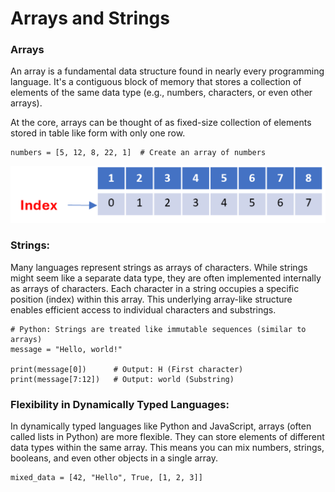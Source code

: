 # Arrays and Strings

### Arrays
An array is a fundamental data structure found in nearly every programming language. It's a contiguous block of memory that stores a collection of elements of the same data type (e.g., numbers, characters, or even other arrays).

At the core, arrays can be thought of as fixed-size collection of elements stored in table like form with only one row.  

```
numbers = [5, 12, 8, 22, 1]  # Create an array of numbers
```
![Simple array representation](/arrays_and_strings/sample_array_primary.png)

### Strings: 
Many languages represent strings as arrays of characters.
While strings might seem like a separate data type, they are often implemented internally as arrays of characters. Each character in a string occupies a specific position (index) within this array. This underlying array-like structure enables efficient access to individual characters and substrings.

```
# Python: Strings are treated like immutable sequences (similar to arrays)
message = "Hello, world!"

print(message[0])      # Output: H (First character)
print(message[7:12])   # Output: world (Substring)

```

### Flexibility in Dynamically Typed Languages:

In dynamically typed languages like Python and JavaScript, arrays (often called lists in Python) are more flexible. They can store elements of different data types within the same array. This means you can mix numbers, strings, booleans, and even other objects in a single array.

```
mixed_data = [42, "Hello", True, [1, 2, 3]] 
```